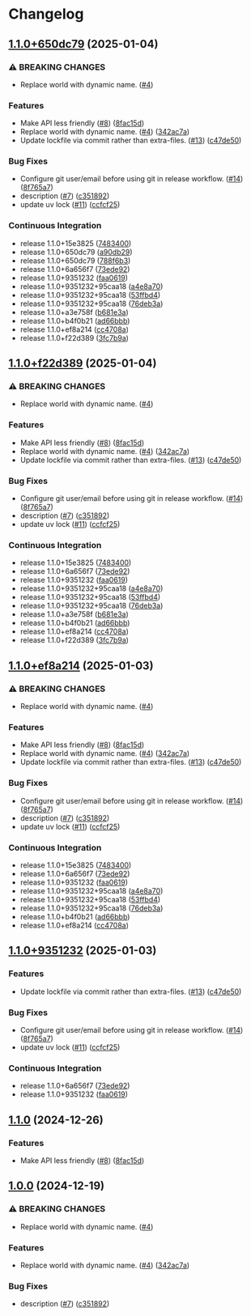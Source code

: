 # Changelog

## [1.1.0+650dc79](https://github.com/ClaytonJY/release-please-demo/compare/v1.1.0+f22d389...v1.1.0+650dc79) (2025-01-04)


### ⚠ BREAKING CHANGES

* Replace world with dynamic name. ([#4](https://github.com/ClaytonJY/release-please-demo/issues/4))

### Features

* Make API less friendly ([#8](https://github.com/ClaytonJY/release-please-demo/issues/8)) ([8fac15d](https://github.com/ClaytonJY/release-please-demo/commit/8fac15de8ec90718fa8a9c8df8998ed12c61e953))
* Replace world with dynamic name. ([#4](https://github.com/ClaytonJY/release-please-demo/issues/4)) ([342ac7a](https://github.com/ClaytonJY/release-please-demo/commit/342ac7a6ef05239b64e95b75b330487779a9c996))
* Update lockfile via commit rather than extra-files. ([#13](https://github.com/ClaytonJY/release-please-demo/issues/13)) ([c47de50](https://github.com/ClaytonJY/release-please-demo/commit/c47de50d7e6db9c04908e7301692cc93e702106d))


### Bug Fixes

* Configure git user/email before using git in release workflow. ([#14](https://github.com/ClaytonJY/release-please-demo/issues/14)) ([8f765a7](https://github.com/ClaytonJY/release-please-demo/commit/8f765a79b76170cb3bd648b924e09e0530d7514a))
* description ([#7](https://github.com/ClaytonJY/release-please-demo/issues/7)) ([c351892](https://github.com/ClaytonJY/release-please-demo/commit/c351892be4d539830b1a0ebe7bc03099a1741cb8))
* update uv lock ([#11](https://github.com/ClaytonJY/release-please-demo/issues/11)) ([ccfcf25](https://github.com/ClaytonJY/release-please-demo/commit/ccfcf25372e1e5d39cf4e6c75539add0bfd39061))


### Continuous Integration

* release 1.1.0+15e3825 ([7483400](https://github.com/ClaytonJY/release-please-demo/commit/7483400360cecebbd6ceee9caafa58dcac15ed85))
* release 1.1.0+650dc79 ([a90db29](https://github.com/ClaytonJY/release-please-demo/commit/a90db2982b818aee2fb3c4182a26a967894adac8))
* release 1.1.0+650dc79 ([788f6b3](https://github.com/ClaytonJY/release-please-demo/commit/788f6b361729ecc7e0fa82523c1921e47c9a87bb))
* release 1.1.0+6a656f7 ([73ede92](https://github.com/ClaytonJY/release-please-demo/commit/73ede92631b958bd6a602cfdb2d2ccf6b87c9188))
* release 1.1.0+9351232 ([faa0619](https://github.com/ClaytonJY/release-please-demo/commit/faa06190e4f685e744f6080217ac2c42f1bd1b16))
* release 1.1.0+9351232+95caa18 ([a4e8a70](https://github.com/ClaytonJY/release-please-demo/commit/a4e8a7036cd946d9d8cb792a91998dad3c1c3aa5))
* release 1.1.0+9351232+95caa18 ([53ffbd4](https://github.com/ClaytonJY/release-please-demo/commit/53ffbd4521f45c2b69ecf8e622a58d0ecda9ed3b))
* release 1.1.0+9351232+95caa18 ([76deb3a](https://github.com/ClaytonJY/release-please-demo/commit/76deb3a19e615beddedcab6a11613cfac8085dfe))
* release 1.1.0+a3e758f ([b681e3a](https://github.com/ClaytonJY/release-please-demo/commit/b681e3a08568e839feafe2fbea6a6e71e056fc98))
* release 1.1.0+b4f0b21 ([ad66bbb](https://github.com/ClaytonJY/release-please-demo/commit/ad66bbbe9fde0f0bdbef354e50461e7fe01588db))
* release 1.1.0+ef8a214 ([cc4708a](https://github.com/ClaytonJY/release-please-demo/commit/cc4708aadb0082011709abdbf48f90f2b73644bc))
* release 1.1.0+f22d389 ([3fc7b9a](https://github.com/ClaytonJY/release-please-demo/commit/3fc7b9a8b909958fe75c625590b9be928448d9fe))

## [1.1.0+f22d389](https://github.com/ClaytonJY/release-please-demo/compare/v1.1.0+ef8a214...v1.1.0+f22d389) (2025-01-04)


### ⚠ BREAKING CHANGES

* Replace world with dynamic name. ([#4](https://github.com/ClaytonJY/release-please-demo/issues/4))

### Features

* Make API less friendly ([#8](https://github.com/ClaytonJY/release-please-demo/issues/8)) ([8fac15d](https://github.com/ClaytonJY/release-please-demo/commit/8fac15de8ec90718fa8a9c8df8998ed12c61e953))
* Replace world with dynamic name. ([#4](https://github.com/ClaytonJY/release-please-demo/issues/4)) ([342ac7a](https://github.com/ClaytonJY/release-please-demo/commit/342ac7a6ef05239b64e95b75b330487779a9c996))
* Update lockfile via commit rather than extra-files. ([#13](https://github.com/ClaytonJY/release-please-demo/issues/13)) ([c47de50](https://github.com/ClaytonJY/release-please-demo/commit/c47de50d7e6db9c04908e7301692cc93e702106d))


### Bug Fixes

* Configure git user/email before using git in release workflow. ([#14](https://github.com/ClaytonJY/release-please-demo/issues/14)) ([8f765a7](https://github.com/ClaytonJY/release-please-demo/commit/8f765a79b76170cb3bd648b924e09e0530d7514a))
* description ([#7](https://github.com/ClaytonJY/release-please-demo/issues/7)) ([c351892](https://github.com/ClaytonJY/release-please-demo/commit/c351892be4d539830b1a0ebe7bc03099a1741cb8))
* update uv lock ([#11](https://github.com/ClaytonJY/release-please-demo/issues/11)) ([ccfcf25](https://github.com/ClaytonJY/release-please-demo/commit/ccfcf25372e1e5d39cf4e6c75539add0bfd39061))


### Continuous Integration

* release 1.1.0+15e3825 ([7483400](https://github.com/ClaytonJY/release-please-demo/commit/7483400360cecebbd6ceee9caafa58dcac15ed85))
* release 1.1.0+6a656f7 ([73ede92](https://github.com/ClaytonJY/release-please-demo/commit/73ede92631b958bd6a602cfdb2d2ccf6b87c9188))
* release 1.1.0+9351232 ([faa0619](https://github.com/ClaytonJY/release-please-demo/commit/faa06190e4f685e744f6080217ac2c42f1bd1b16))
* release 1.1.0+9351232+95caa18 ([a4e8a70](https://github.com/ClaytonJY/release-please-demo/commit/a4e8a7036cd946d9d8cb792a91998dad3c1c3aa5))
* release 1.1.0+9351232+95caa18 ([53ffbd4](https://github.com/ClaytonJY/release-please-demo/commit/53ffbd4521f45c2b69ecf8e622a58d0ecda9ed3b))
* release 1.1.0+9351232+95caa18 ([76deb3a](https://github.com/ClaytonJY/release-please-demo/commit/76deb3a19e615beddedcab6a11613cfac8085dfe))
* release 1.1.0+a3e758f ([b681e3a](https://github.com/ClaytonJY/release-please-demo/commit/b681e3a08568e839feafe2fbea6a6e71e056fc98))
* release 1.1.0+b4f0b21 ([ad66bbb](https://github.com/ClaytonJY/release-please-demo/commit/ad66bbbe9fde0f0bdbef354e50461e7fe01588db))
* release 1.1.0+ef8a214 ([cc4708a](https://github.com/ClaytonJY/release-please-demo/commit/cc4708aadb0082011709abdbf48f90f2b73644bc))
* release 1.1.0+f22d389 ([3fc7b9a](https://github.com/ClaytonJY/release-please-demo/commit/3fc7b9a8b909958fe75c625590b9be928448d9fe))

## [1.1.0+ef8a214](https://github.com/ClaytonJY/release-please-demo/compare/v1.1.0+9351232...v1.1.0+ef8a214) (2025-01-03)


### ⚠ BREAKING CHANGES

* Replace world with dynamic name. ([#4](https://github.com/ClaytonJY/release-please-demo/issues/4))

### Features

* Make API less friendly ([#8](https://github.com/ClaytonJY/release-please-demo/issues/8)) ([8fac15d](https://github.com/ClaytonJY/release-please-demo/commit/8fac15de8ec90718fa8a9c8df8998ed12c61e953))
* Replace world with dynamic name. ([#4](https://github.com/ClaytonJY/release-please-demo/issues/4)) ([342ac7a](https://github.com/ClaytonJY/release-please-demo/commit/342ac7a6ef05239b64e95b75b330487779a9c996))
* Update lockfile via commit rather than extra-files. ([#13](https://github.com/ClaytonJY/release-please-demo/issues/13)) ([c47de50](https://github.com/ClaytonJY/release-please-demo/commit/c47de50d7e6db9c04908e7301692cc93e702106d))


### Bug Fixes

* Configure git user/email before using git in release workflow. ([#14](https://github.com/ClaytonJY/release-please-demo/issues/14)) ([8f765a7](https://github.com/ClaytonJY/release-please-demo/commit/8f765a79b76170cb3bd648b924e09e0530d7514a))
* description ([#7](https://github.com/ClaytonJY/release-please-demo/issues/7)) ([c351892](https://github.com/ClaytonJY/release-please-demo/commit/c351892be4d539830b1a0ebe7bc03099a1741cb8))
* update uv lock ([#11](https://github.com/ClaytonJY/release-please-demo/issues/11)) ([ccfcf25](https://github.com/ClaytonJY/release-please-demo/commit/ccfcf25372e1e5d39cf4e6c75539add0bfd39061))


### Continuous Integration

* release 1.1.0+15e3825 ([7483400](https://github.com/ClaytonJY/release-please-demo/commit/7483400360cecebbd6ceee9caafa58dcac15ed85))
* release 1.1.0+6a656f7 ([73ede92](https://github.com/ClaytonJY/release-please-demo/commit/73ede92631b958bd6a602cfdb2d2ccf6b87c9188))
* release 1.1.0+9351232 ([faa0619](https://github.com/ClaytonJY/release-please-demo/commit/faa06190e4f685e744f6080217ac2c42f1bd1b16))
* release 1.1.0+9351232+95caa18 ([a4e8a70](https://github.com/ClaytonJY/release-please-demo/commit/a4e8a7036cd946d9d8cb792a91998dad3c1c3aa5))
* release 1.1.0+9351232+95caa18 ([53ffbd4](https://github.com/ClaytonJY/release-please-demo/commit/53ffbd4521f45c2b69ecf8e622a58d0ecda9ed3b))
* release 1.1.0+9351232+95caa18 ([76deb3a](https://github.com/ClaytonJY/release-please-demo/commit/76deb3a19e615beddedcab6a11613cfac8085dfe))
* release 1.1.0+b4f0b21 ([ad66bbb](https://github.com/ClaytonJY/release-please-demo/commit/ad66bbbe9fde0f0bdbef354e50461e7fe01588db))
* release 1.1.0+ef8a214 ([cc4708a](https://github.com/ClaytonJY/release-please-demo/commit/cc4708aadb0082011709abdbf48f90f2b73644bc))

## [1.1.0+9351232](https://github.com/ClaytonJY/release-please-demo/compare/v1.1.0...v1.1.0+9351232) (2025-01-03)


### Features

* Update lockfile via commit rather than extra-files. ([#13](https://github.com/ClaytonJY/release-please-demo/issues/13)) ([c47de50](https://github.com/ClaytonJY/release-please-demo/commit/c47de50d7e6db9c04908e7301692cc93e702106d))


### Bug Fixes

* Configure git user/email before using git in release workflow. ([#14](https://github.com/ClaytonJY/release-please-demo/issues/14)) ([8f765a7](https://github.com/ClaytonJY/release-please-demo/commit/8f765a79b76170cb3bd648b924e09e0530d7514a))
* update uv lock ([#11](https://github.com/ClaytonJY/release-please-demo/issues/11)) ([ccfcf25](https://github.com/ClaytonJY/release-please-demo/commit/ccfcf25372e1e5d39cf4e6c75539add0bfd39061))


### Continuous Integration

* release 1.1.0+6a656f7 ([73ede92](https://github.com/ClaytonJY/release-please-demo/commit/73ede92631b958bd6a602cfdb2d2ccf6b87c9188))
* release 1.1.0+9351232 ([faa0619](https://github.com/ClaytonJY/release-please-demo/commit/faa06190e4f685e744f6080217ac2c42f1bd1b16))

## [1.1.0](https://github.com/ClaytonJY/release-please-demo/compare/v1.0.0...v1.1.0) (2024-12-26)


### Features

* Make API less friendly ([#8](https://github.com/ClaytonJY/release-please-demo/issues/8)) ([8fac15d](https://github.com/ClaytonJY/release-please-demo/commit/8fac15de8ec90718fa8a9c8df8998ed12c61e953))

## [1.0.0](https://github.com/ClaytonJY/release-please-demo/compare/v0.1.0...v1.0.0) (2024-12-19)


### ⚠ BREAKING CHANGES

* Replace world with dynamic name. ([#4](https://github.com/ClaytonJY/release-please-demo/issues/4))

### Features

* Replace world with dynamic name. ([#4](https://github.com/ClaytonJY/release-please-demo/issues/4)) ([342ac7a](https://github.com/ClaytonJY/release-please-demo/commit/342ac7a6ef05239b64e95b75b330487779a9c996))


### Bug Fixes

* description ([#7](https://github.com/ClaytonJY/release-please-demo/issues/7)) ([c351892](https://github.com/ClaytonJY/release-please-demo/commit/c351892be4d539830b1a0ebe7bc03099a1741cb8))
